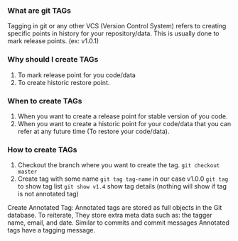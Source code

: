 ### What are git TAGs
Tagging in git or any other VCS (Version Control System) refers to creating specific points in history for your repository/data.
This is usually done to mark release points. (ex: v1.0.1)

### Why should I create TAGs
1. To mark release point for you code/data
2. To create historic restore point.

### When to create TAGs
1. When you want to create a release point for stable version of you code.
2. When you want to create a historic point for your code/data that you can refer at
any future time (To restore your code/data).

### How to create TAGs
1. Checkout the branch where you want to create the tag.
`git checkout master`
2. Create tag with some name
`git tag tag-name` in our case v1.0.0
`git tag` to show tag list
`git show v1.4` show tag details (nothing will show if tag is not annotated tag)

Create Annotated Tag: Annotated tags are stored as full objects in the Git database. To reiterate, They store extra meta data such as: the tagger name, email, and date. Similar to commits and commit messages Annotated tags have a tagging message.

